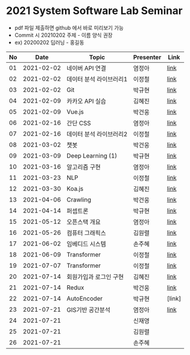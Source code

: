 # 2021 System Software Lab Seminar
- pdf 파일 제출하면 github 에서 바로 미리보기 가능
- Commit 시 20210202 주제 - 이름 양식 권장
- ex) 20200202 딥러닝 - 홍길동

| No |Date|               Topic               |  Presenter  |    Link   |
|----|----------------|------------------------------------|-------------|-----------|
| 01 |2021-02-02|네이버 API 연결|염정아|[link](https://github.com/KITSSL/2021_SEMINA/blob/main/2%EC%9B%94/20200202%20%EB%84%A4%EC%9D%B4%EB%B2%84%20API.pptx)|
| 02 |2021-02-02|데이터 분석 라이브러리1|이정철|[link](https://github.com/KITSSL/2021_SEMINA/blob/main/2%EC%9B%94/%EB%8D%B0%EC%9D%B4%ED%84%B0%EB%B6%84%EC%84%9D%20%EB%9D%BC%EC%9D%B4%EB%B8%8C%EB%9F%AC%EB%A6%AC.pptx)|
| 03 |2021-02-02|Git|박규현|[link](https://github.com/KITSSL/2021_SEMINA/blob/main/2%EC%9B%94/3%EB%B2%88%EC%A7%B8.pptx)|
| 04 |2021-02-09|카카오 API 실습|김혜진|[link](https://github.com/KITSSL/2021_SEMINA/blob/main/2%EC%9B%94/210209_%EC%B9%B4%EC%B9%B4%EC%98%A4%20API%20%EC%8B%A4%EC%8A%B5.pptx)|
| 05 |2021-02-09|Vue.js|박건웅|[link](https://github.com/KITSSL/2021_SEMINA/blob/main/2%EC%9B%94/%EC%84%B8%EB%AF%B8%EB%82%984.pptx)|
| 06 |2021-02-16|간단 CSS|염정아|[link](https://github.com/KITSSL/2021_SEMINA/blob/main/2%EC%9B%94/20210216%20%EA%B0%84%EB%8B%A8CSS.pptx)|
| 07 |2021-02-16|데이터 분석 라이브러리2|이정철|[link](https://github.com/KITSSL/2021_SEMINA/blob/main/2%EC%9B%94/%EB%8D%B0%EC%9D%B4%ED%84%B0%EB%B6%84%EC%84%9D%20%EB%9D%BC%EC%9D%B4%EB%B8%8C%EB%9F%AC%EB%A6%AC2.pptx)|
| 08 |2021-03-02|챗봇|박건웅|[link](https://github.com/KITSSL/2021_SEMINA/blob/main/3%EC%9B%94/%EC%84%B8%EB%AF%B8%EB%82%985.pptx)|
| 09 |2021-03-09|Deep Learning (1)|박규현|[link](https://github.com/KITSSL/2021_SEMINA/blob/main/3%EC%9B%94/20190431%20deeplearning(1).7z)|
| 10 |2021-03-16|알고리즘 구현|염정아|[link](https://github.com/KITSSL/2021_SEMINA/blob/main/3%EC%9B%94/20210316%20%EC%95%8C%EA%B3%A0%EB%A6%AC%EC%A6%98%EA%B5%AC%ED%98%84.pptx)|
| 11 |2021-03-23|NLP|이정철|[link](https://github.com/KITSSL/2021_SEMINA/blob/main/4%EC%9B%94/%EC%9E%90%EC%97%B0%EC%96%B4%EC%B2%98%EB%A6%AC.pptx)|
| 12 |2021-03-30|Koa.js|김혜진|[link](https://github.com/KITSSL/2021_SEMINA/blob/main/3%EC%9B%94/210330_Koa.pptx)|
| 13 |2021-04-06|Crawling|박건웅|[link](https://github.com/KITSSL/2021_SEMINA/blob/main/4%EC%9B%94/%EC%84%B8%EB%AF%B8%EB%82%986.pptx)|
| 14 |2021-04-14|퍼셉트론|박규현|[link](https://github.com/KITSSL/2021_SEMINA/blob/main/4%EC%9B%94/5%EB%B2%88%EC%A7%B8.pdf)|
| 15 |2021-05-12|오픈스택 개요|염정아|[link](https://github.com/KITSSL/2021_SEMINA/blob/main/5%EC%9B%94/20210512%20%EC%98%A4%ED%94%88%EC%8A%A4%ED%83%9D%EA%B0%9C%EC%9A%94.pptx)|
| 16 |2021-05-26|컴퓨터 그래픽스|김원렬|[link](https://github.com/KITSSL/2021_SEMINA/blob/main/5%EC%9B%94/%EC%BB%B4%ED%93%A8%ED%84%B0-%EA%B7%B8%EB%9E%98%ED%94%BD%EC%8A%A4-1%EB%B2%88%EC%A7%B8.pptx)|
| 17 |2021-06-02|임베디드 시스템|손주혜|[link](https://github.com/KITSSL/2021_SEMINA/blob/main/6%EC%9B%94/20210602%EC%84%B8%EB%AF%B8%EB%82%98%EC%9E%84%EB%B2%A0%EB%94%94%EB%93%9C%EC%8B%9C%EC%8A%A4%ED%85%9C.pdf)|
| 18 |2021-06-09|Transformer|이정철|[link](https://github.com/KITSSL/2021_SEMINA/blob/main/6%EC%9B%94/20210609%EC%84%B8%EB%AF%B8%EB%82%98Transformer.pptx)|
| 19 |2021-07-07|Transformer|이정철|[link](https://github.com/KITSSL/2021_SEMINA/blob/main/7%EC%9B%94/20210707%EC%84%B8%EB%AF%B8%EB%82%98Transformer.pptx)|
| 20 |2021-07-14|회원가입과 로그인 구현|김혜진|[link](https://github.com/KITSSL/2021_SEMINA/blob/main/7%EC%9B%94/210714_%ED%9A%8C%EC%9B%90%EA%B0%80%EC%9E%85%EA%B3%BC%20%EB%A1%9C%EA%B7%B8%EC%9D%B8%20%EA%B5%AC%ED%98%84.pptx)|
| 21 |2021-07-14|Redux|박건웅|[link](https://github.com/KITSSL/2021_SEMINA/blob/main/7%EC%9B%94/%EC%84%B8%EB%AF%B8%EB%82%987.pptx)|
| 22 |2021-07-14|AutoEncoder|박규현|[link]|
| 23 |2021-07-21|GIS기반 공간분석|염정아|[link](https://github.com/KITSSL/2021_SEMINA/blob/main/7%EC%9B%94/20210721%20GIS%EA%B8%B0%EB%B0%98%20%EA%B3%B5%EA%B0%84%EB%B6%84%EC%84%9D.pptx)|
| 24 |2021-07-21||신재영||
| 25 |2021-07-21||김원렬||
| 26 |2021-07-21||손주혜||



